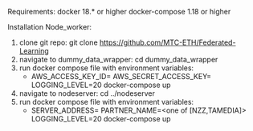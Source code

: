 Requirements:
docker		 		18.* or higher
docker-compose		1.18 or higher

Installation Node_worker:
1. clone git repo: git clone https://github.com/MTC-ETH/Federated-Learning
2. navigate to dummy_data_wrapper: cd dummy_data_wrapper
3. run docker compose file with environment variables:
    -	AWS_ACCESS_KEY_ID=<id we provided> AWS_SECRET_ACCESS_KEY=<key we provided> LOGGING_LEVEL=20 docker-compose up 
4. navigate to nodeserver: cd ../nodeserver
5. run docker compose file with environment variables:
	-	SERVER_ADDRESS=<server address> PARTNER_NAME=<one of [NZZ,TAMEDIA]> LOGGING_LEVEL=20 docker-compose up 
